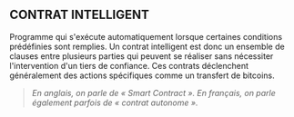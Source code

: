 ## CONTRAT INTELLIGENT

Programme qui s'exécute automatiquement lorsque certaines conditions prédéfinies sont remplies. Un contrat intelligent est donc un ensemble de clauses entre plusieurs parties qui peuvent se réaliser sans nécessiter l'intervention d'un tiers de confiance. Ces contrats déclenchent généralement des actions spécifiques comme un transfert de bitcoins.

> *En anglais, on parle de « Smart Contract ». En français, on parle également parfois de « contrat autonome ».*

